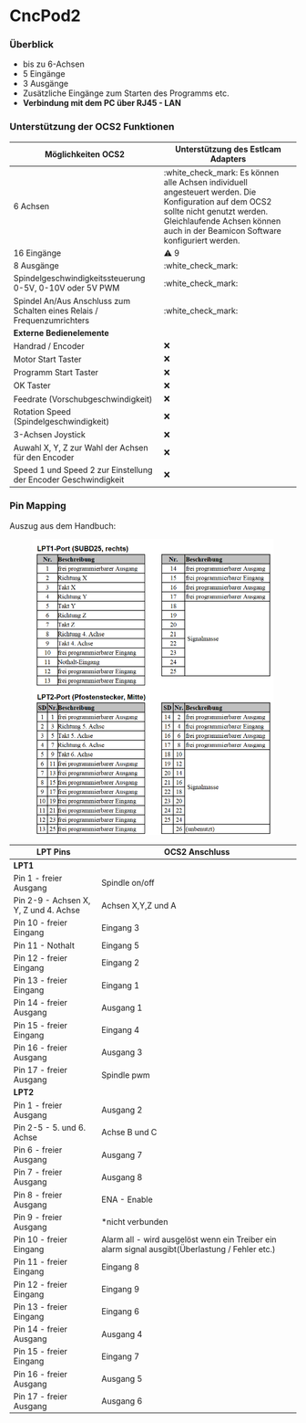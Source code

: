 # CncPod2

### Überblick

* bis zu 6-Achsen
* 5 Eingänge
* 3 Ausgänge
* Zusätzliche Eingänge zum Starten des Programms etc.
* **Verbindung mit dem PC über RJ45 - LAN**

### Unterstützung der OCS2 Funktionen <a href="#unterstuetzung-des-ocs2-funktionen" id="unterstuetzung-des-ocs2-funktionen"></a>

| Möglichkeiten OCS2                                                      | Unterstützung des Estlcam Adapters                                                                                                                                                                                     |
| ----------------------------------------------------------------------- | ---------------------------------------------------------------------------------------------------------------------------------------------------------------------------------------------------------------------- |
| 6 Achsen                                                                | :white\_check\_mark: Es können alle Achsen individuell angesteuert werden. Die Konfiguration auf dem OCS2 sollte nicht genutzt werden. Gleichlaufende Achsen können auch in der Beamicon Software konfiguriert werden. |
| 16 Eingänge                                                             | :warning: 9                                                                                                                                                                                                            |
| 8 Ausgänge                                                              | :white\_check\_mark:                                                                                                                                                                                                   |
| Spindelgeschwindigkeitssteuerung 0-5V, 0-10V oder 5V PWM                | :white\_check\_mark:                                                                                                                                                                                                   |
| Spindel An/Aus Anschluss zum Schalten eines Relais / Frequenzumrichters | :white\_check\_mark:                                                                                                                                                                                                   |
| **Externe Bedienelemente**                                              |                                                                                                                                                                                                                        |
| Handrad / Encoder                                                       | :x:                                                                                                                                                                                                                    |
| Motor Start Taster                                                      | :x:                                                                                                                                                                                                                    |
| Programm Start Taster                                                   | :x:                                                                                                                                                                                                                    |
| OK Taster                                                               | :x:                                                                                                                                                                                                                    |
| Feedrate (Vorschubgeschwindigkeit)                                      | :x:                                                                                                                                                                                                                    |
| Rotation Speed (Spindelgeschwindigkeit)                                 | :x:                                                                                                                                                                                                                    |
| 3-Achsen Joystick                                                       | :x:                                                                                                                                                                                                                    |
| Auwahl X, Y, Z zur Wahl der Achsen für den Encoder                      | :x:                                                                                                                                                                                                                    |
| Speed 1 und Speed 2 zur Einstellung der Encoder Geschwindigkeit         | :x:                                                                                                                                                                                                                    |

### Pin Mapping <a href="#undefined" id="undefined"></a>

Auszug aus dem Handbuch:

<figure><img src="../../../../.gitbook/assets/cncpod2.png" alt=""><figcaption></figcaption></figure>

| LPT Pins                              | OCS2 Anschluss                                                                                  |
| ------------------------------------- | ----------------------------------------------------------------------------------------------- |
| **LPT1**                              |                                                                                                 |
| Pin 1 - freier Ausgang                | Spindle on/off                                                                                  |
| Pin 2-9 - Achsen X, Y, Z und 4. Achse | Achsen X,Y,Z und A                                                                              |
| Pin 10 - freier Eingang               | Eingang 3                                                                                       |
| Pin 11 - Nothalt                      | Eingang 5                                                                                       |
| Pin 12 - freier Eingang               | Eingang 2                                                                                       |
| Pin 13 - freier Eingang               | Eingang 1                                                                                       |
| Pin 14 - freier Ausgang               | Ausgang 1                                                                                       |
| Pin 15 - freier Eingang               | Eingang 4                                                                                       |
| Pin 16 - freier Ausgang               | Ausgang 3                                                                                       |
| Pin 17 - freier Ausgang               | Spindle pwm                                                                                     |
| **LPT2**                              |                                                                                                 |
| Pin 1 - freier Ausgang                | Ausgang 2                                                                                       |
| Pin 2-5 - 5. und 6. Achse             | Achse B und C                                                                                   |
| Pin 6 - freier Ausgang                | Ausgang 7                                                                                       |
| Pin 7 - freier Ausgang                | Ausgang 8                                                                                       |
| Pin 8 - freier Ausgang                | ENA - Enable                                                                                    |
| Pin 9 - freier Ausgang                | \*nicht verbunden                                                                               |
| Pin 10 - freier Eingang               | Alarm all - wird ausgelöst wenn ein Treiber ein alarm signal ausgibt(Überlastung / Fehler etc.) |
| Pin 11 - freier Eingang               | Eingang 8                                                                                       |
| Pin 12 - freier Eingang               | Eingang 9                                                                                       |
| Pin 13 - freier Eingang               | Eingang 6                                                                                       |
| Pin 14 - freier Ausgang               | Ausgang 4                                                                                       |
| Pin 15 - freier Eingang               | Eingang 7                                                                                       |
| Pin 16 - freier Ausgang               | Ausgang 5                                                                                       |
| Pin 17 - freier Ausgang               | Ausgang 6                                                                                       |

